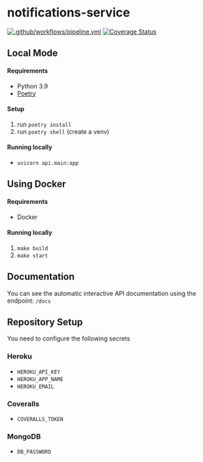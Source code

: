 # notifications-service

[![.github/workflows/pipeline.yml](https://github.com/Team-Lisa/python-service/actions/workflows/pipeline.yml/badge.svg?branch=master)](https://github.com/Team-Lisa/notifications-service/actions/workflows/pipeline.yml)
[![Coverage Status](https://coveralls.io/repos/github/Team-Lisa/notifications-service/badge.svg)](https://coveralls.io/github/Team-Lisa/notifications-service)

## Local Mode

#### Requirements

- Python 3.9
- [Poetry](https://python-poetry.org/docs/#installation)

#### Setup
1. run ```poetry install``` 
2. run ```poetry shell``` (create a venv)

#### Running locally
- ```uvicorn api.main:app```

## Using Docker

#### Requirements
- Docker

#### Running locally

1. ```make build``` 
2. ```make start```


## Documentation
You can see the automatic interactive API documentation using the endpoint: ```/docs```

## Repository Setup

You need to configure the following secrets

### Heroku

- ```HEROKU_API_KEY```
- ```HEROKU_APP_NAME```
- ```HEROKU_EMAIL```

### Coveralls

- ```COVERALLS_TOKEN```


### MongoDB

- ```DB_PASSWORD```
